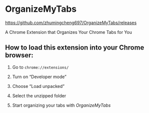 # OrganizeMyTabs

https://github.com/zhumingcheng697/OrganizeMyTabs/releases

A Chrome Extension that Organizes Your Chrome Tabs for You

## How to load this extension into your Chrome browser:

1. Go to `chrome://extensions/`

2. Turn on “Developer mode”

3. Choose “Load unpacked”

4. Select the unzipped folder

5. Start organizing your tabs with *OrganizeMyTabs*
